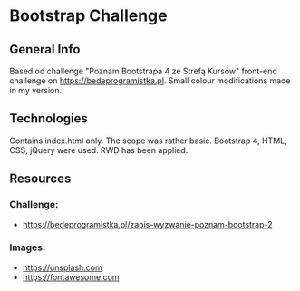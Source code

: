# Bootstrap Challenge
## General Info
Based od challenge "Poznam Bootstrapa 4 ze Strefą Kursów" front-end challenge on https://bedeprogramistka.pl. Small colour modifications made in my version.

## Technologies
Contains index.html only. The scope was rather basic. Bootstrap 4, HTML, CSS, jQuery were used. RWD has been applied. 

## Resources
### Challenge:
* https://bedeprogramistka.pl/zapis-wyzwanie-poznam-bootstrap-2

### Images:
* https://unsplash.com
* https://fontawesome.com


